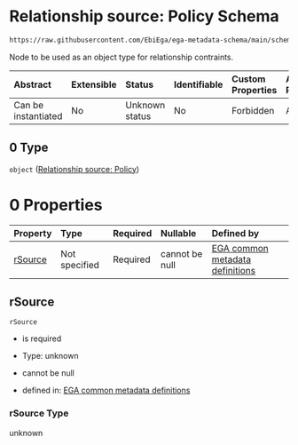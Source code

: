 # Relationship source: Policy Schema

```txt
https://raw.githubusercontent.com/EbiEga/ega-metadata-schema/main/schemas/EGA.policy.json#/properties/policyRelationships/items/allOf/1/anyOf/1/allOf/1/anyOf/0
```

Node to be used as an object type for relationship contraints.

| Abstract            | Extensible | Status         | Identifiable | Custom Properties | Additional Properties | Access Restrictions | Defined In                                                                   |
| :------------------ | :--------- | :------------- | :----------- | :---------------- | :-------------------- | :------------------ | :--------------------------------------------------------------------------- |
| Can be instantiated | No         | Unknown status | No           | Forbidden         | Allowed               | none                | [EGA.policy.json\*](../../../schemas/EGA.policy.json "open original schema") |

## 0 Type

`object` ([Relationship source: Policy](ega-4-defs-relationship-source-policy.md))

# 0 Properties

| Property            | Type          | Required | Nullable       | Defined by                                                                                                                                                                                                                                     |
| :------------------ | :------------ | :------- | :------------- | :--------------------------------------------------------------------------------------------------------------------------------------------------------------------------------------------------------------------------------------------- |
| [rSource](#rsource) | Not specified | Required | cannot be null | [EGA common metadata definitions](ega-4-defs-relationship-source-policy-properties-rsource.md "https://raw.githubusercontent.com/EbiEga/ega-metadata-schema/main/schemas/EGA.common-definitions.json#/$defs/rSourcePolicy/properties/rSource") |

## rSource



`rSource`

* is required

* Type: unknown

* cannot be null

* defined in: [EGA common metadata definitions](ega-4-defs-relationship-source-policy-properties-rsource.md "https://raw.githubusercontent.com/EbiEga/ega-metadata-schema/main/schemas/EGA.common-definitions.json#/$defs/rSourcePolicy/properties/rSource")

### rSource Type

unknown
